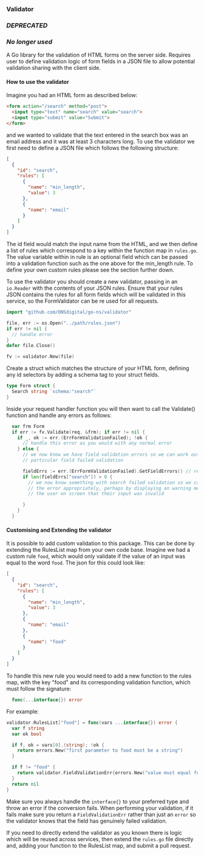 ### Validator

### **_DEPRECATED_**
### **_No longer used_**
A Go library for the validation of HTML forms on the server side. Requires user
to define validation logic of form fields in a JSON file to allow potential
validation sharing with the client side.

#### How to use the validator

Imagine you had an HTML form as described below:

```html
<form action="/search" method="post">
  <input type="text" name="search" value="search">
  <input type="submit" value="Submit">
</form>
```

and we wanted to validate that the text entered in the search box was an email
address and it was at least 3 characters long. To use the validator we first need
to define a JSON file which follows the following structure:

```json
[
  {
    "id": "search",
    "rules": [
      {
        "name": "min_length",
        "value": 3
      },
      {
        "name": "email"
      }
    ]
  }
]
```

The id field would match the input name from the HTML, and we then define a list of
rules which correspond to a key within the function map in `rules.go`. The value
variable within in rule is an optional field which can be passed into a validation
function such as the one above for the min_length rule. To define your own custom
rules please see the section further down.

To use the validator you should create a new validator, passing in an `io.Reader`
with the contents of your JSON rules. Ensure that your rules JSON contains the
rules for all form fields which will be validated in this service, so the FormValidator
can be re used for all requests.

```go
import "github.com/ONSdigital/go-ns/validator"

file, err := os.Open("../path/rules.json")
if err != nil {
  // handle error
}
defer file.Close()

fv := validator.New(file)
```

Create a struct which matches the structure of your HTML form, defining any id
selectors by adding a schema tag to your struct fields.

```go
type Form struct {
  Search string `schema:"search"`
}
```

Inside your request handler function you will then want to call the Validate()
function and handle any errors as follows:

```go
  var frm Form
  if err := fv.Validate(req, &frm); if err != nil {
    if _, ok := err.(ErrFormValidationFailed); !ok {
      // handle this error as you would with any normal error
    } else {
      // we now know we have field validation errors so we can work out why a
      // particular field failed validation

      fieldErrs := err.(ErrFormValidationFailed).GetFieldErrors() // returns a map of []errors
      if len(fieldErrs["search"]) > 0 {
        // we now know something with search failed validation so we can handle
        // the error appropriately, perhaps by displaying an warning message to
        // the user on screen that their input was invalid

      }
    }
  }
```

#### Customising and Extending the validator

It is possible to add custom validation to this package. This can be done by
extending the RulesList map from your own code base. Imagine we had a custom rule
`food`, which would only validate if the value of an input was equal to the word
`food`. The json for this could look like:

```json
[
  {
    "id": "search",
    "rules": [
      {
        "name": "min_length",
        "value": 3
      },
      {
        "name": "email"
      },
      {
        "name": "food"
      }
    ]
  }
]
```

To handle this new rule you would need to add a new function to the rules map,
with the key "food" and its corresponding validation function, which must follow
the signature:

```go
  func(...interface{}) error
```

For example:

```go
validator.RulesList["food"] = func(vars ...interface{}) error {
  var f string
  var ok bool

  if f, ok = vars[0].(string); !ok {
    return errors.New("first parameter to food must be a string")
  }

  if f != "food" {
    return validator.FieldValidationErr{errors.New("value must equal food")}
  }
  return nil
}
```

Make sure you always handle the  `interface{}` to your preferred type and throw
an error if the conversion fails. When performing your validation, if it fails
make sure you return a `FieldValidationErr` rather than just an `error` so the
validator knows that the field has genuinely failed validation.

If you need to directly extend the validator as you known there is logic which
will be reused across services, then extend the `rules.go` file directly and,
adding your function to the RulesList map, and submit a pull request.
